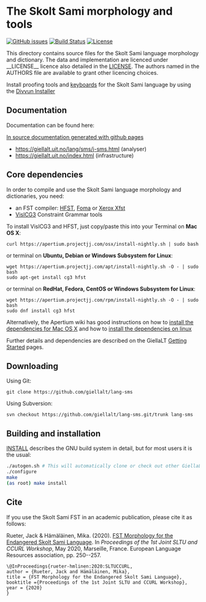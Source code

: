 The Skolt Sami morphology and tools
===================================

[![GitHub issues](https://img.shields.io/github/issues-raw/giellalt/lang-sms)](https://github.com/giellalt/lang-sms/issues)
[![Build Status](https://github.com/giellalt/lang-sms/workflows/Speller%20CI+CD/badge.svg)](https://github.com/giellalt/lang-sms/actions)
[![License](https://img.shields.io/github/license/giellalt/lang-sms)](https://raw.githubusercontent.com/giellalt/lang-sms/main/LICENSE)

This directory contains source files for the Skolt Sami language
morphology and dictionary. The data and implementation are licenced
under \_\_LICENSE\_\_ licence also detailed in the
[LICENSE](https://github.com/giellalt/lang-sms/blob/main/LICENSE). The
authors named in the AUTHORS file are available to grant
other licencing choices.

Install proofing tools and [keyboards](https://github.com/giellalt/keyboard-sms)
for the Skolt Sami language by using the [Divvun Installer](http://divvun.no)

Documentation
-------------

Documentation can be found here:

[In source documentation generated with github
 pages](https://gilellalt.github.io/lang-sms/)
-   <https://giellalt.uit.no/lang/sms/j-sms.html> (analyser)
-   <https://giellalt.uit.no/index.html> (infrastructure)

Core dependencies
-----------------

In order to compile and use the Skolt Sami language morphology and
dictionaries, you need:

- an FST compiler: [HFST](https://github.com/hfst/hfst), [Foma](https://github.com/mhulden/foma) or [Xerox Xfst](https://web.stanford.edu/~laurik/fsmbook/home.html)
- [VislCG3](https://visl.sdu.dk/svn/visl/tools/vislcg3/trunk) Constraint Grammar tools

To install VislCG3 and HFST, just copy/paste this into your Terminal on **Mac OS X**:

```
curl https://apertium.projectjj.com/osx/install-nightly.sh | sudo bash
```

or terminal on **Ubuntu, Debian or Windows Subsystem for Linux**:

```
wget https://apertium.projectjj.com/apt/install-nightly.sh -O - | sudo bash
sudo apt-get install cg3 hfst
```

or terminal on **RedHat, Fedora, CentOS or Windows Subsystem for Linux**:

```
wget https://apertium.projectjj.com/rpm/install-nightly.sh -O - | sudo bash
sudo dnf install cg3 hfst
```

Alternatively, the Apertium wiki has good instructions on how to [install the dependencies for Mac
OS X](https://wiki.apertium.org/wiki/Apertium_on_Mac_OS_X) and how to [install
the dependencies on
linux](https://wiki.apertium.org/wiki/Installation_of_grammar_libraries)

Further details and dependencies are described on the GiellaLT [Getting Started](https://giellalt.uit.no/infra/GettingStarted.html) pages.

Downloading
-----------

Using Git:
```
git clone https://github.com/giellalt/lang-sms
```

Using Subversion:
```
svn checkout https://github.com/giellalt/lang-sms.git/trunk lang-sms
```

Building and installation
-------------------------

[INSTALL](https://github.com/giellalt/lang-sms/blob/main/INSTALL)
describes the GNU build system in detail, but for most users it is the usual:

```sh
./autogen.sh # This will automatically clone or check out other GiellaLT dependencies
./configure
make
(as root) make install
```

## Cite

If you use the Skolt Sami FST in an academic publication, please cite it
as follows:

Rueter, Jack & Hämäläinen, Mika. (2020). [FST Morphology for the Endangered Skolt Sami Language](https://www.researchgate.net/publication/340598493_FST_Morphology_for_the_Endangered_Skolt_Sami_Language). In *Proceedings of the 1st Joint SLTU and CCURL Workshop*, May 2020, Marseille, France. European Language Resources association, pp. 250\--257.

    \@InProceedings{rueter-hmlinen:2020:SLTUCCURL,
    author = {Rueter, Jack and Hämäläinen, Mika}, 
    title = {FST Morphology for the Endangered Skolt Sami Language},
    booktitle ={Proceedings of the 1st Joint SLTU and CCURL Workshop},
    year = {2020}
    }
